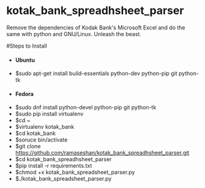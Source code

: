 # kotak_bank_spreadhsheet_parser
Remove the dependencies of Kodak Bank's Microsoft Excel and do the same with python and GNU/Linux. Unleash the beast.

#Steps to Install 
* #### Ubuntu
* $sudo apt-get install build-essentials python-dev python-pip git python-tk
* #### Fedora
* $sudo dnf install python-devel python-pip git python-tk
* $sudo pip install virtualenv 
* $cd ~
* $virtualenv kotak_bank
* $cd kotak_bank
* $soruce bin/activate
* $git clone https://github.com/ramaseshan/kotak_bank_spreadhsheet_parser.git
* $cd kotak_bank_spreadhsheet_parser
* $pip install -r requirements.txt
* $chmod +x kotak_bank_spreadsheet_parser.py
* $./kotak_bank_spreadsheet_parser.py


